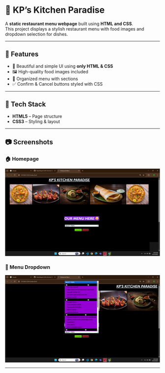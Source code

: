 # 🍴 KP’s Kitchen Paradise  

A **static restaurant menu webpage** built using **HTML and CSS**.   
This project displays a stylish restaurant menu with food images and dropdown selection for dishes.   

--- 
## 📌 Features    
- 🎨 Beautiful and simple UI using **only HTML & CSS**   
- 🖼️ High-quality food images included  
- 📂 Organized menu with sections  
- ✅ Confirm & Cancel buttons styled with CSS

---

## 🚀 Tech Stack    
- **HTML5** – Page structure  
- **CSS3** – Styling & layout

---

## 📷 Screenshots  

### 🏠 Homepage  
![Homepage](output1.png)  

### 📑 Menu Dropdown  
![Menu Dropdown](output.png)  

---

